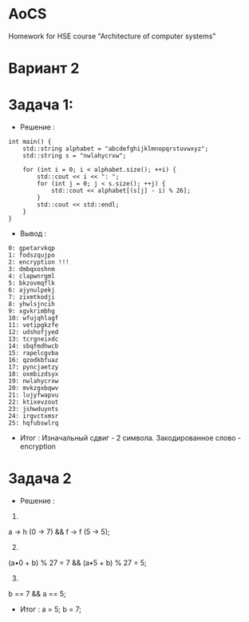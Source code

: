 # AoCS
Homework for HSE course "Architecture of computer systems"
# Вариант 2

# Задача 1:

* Решение :
```
int main() {
    std::string alphabet = "abcdefghijklmnopqrstuvwxyz";
    std::string s = "nwlahycrxw";

    for (int i = 0; i < alphabet.size(); ++i) {
        std::cout << i << ": ";
        for (int j = 0; j < s.size(); ++j) {
            std::cout << alphabet[(s[j] - i) % 26];
        }
        std::cout << std::endl;
    }
}
```
* Вывод :
```
0: gpetarvkqp
1: fodszqujpo
2: encryption !!!
3: dmbqxoshnm
4: clapwnrgml
5: bkzovmqflk
6: ajynulpekj
7: zixmtkodji
8: yhwlsjncih
9: xgvkrimbhg
10: wfujqhlagf
11: vetipgkzfe
12: udshofjyed
13: tcrgneixdc
14: sbqfmdhwcb
15: rapelcgvba
16: qzodkbfuaz
17: pyncjaetzy
18: oxmbizdsyx
19: nwlahycrxw
20: mvkzgxbqwv
21: lujyfwapvu
22: ktixevzout
23: jshwduynts
24: irgvctxmsr
25: hqfubswlrq
```
* Итог :
Изначальный сдвиг - 2 символа.
Закодированное слово - encryption

# Задача 2

* Решение :
1) 
a -> h (0 -> 7)
&& 
f -> f (5 -> 5);

2)
(a•0 + b) % 27 = 7 
&&
(a•5 + b) % 27 = 5;

3)
b == 7
&&
a == 5;

* Итог :
a = 5;
b = 7;
